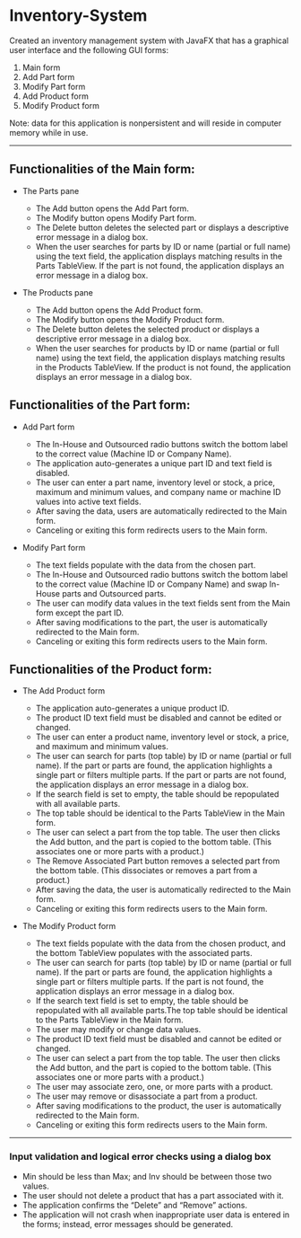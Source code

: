 # Inventory-System

Created an inventory management system with JavaFX that has a graphical user interface and the following GUI forms:
1.  Main form
2.  Add Part form
3.  Modify Part form
4.  Add Product form
5.  Modify Product form


Note: data for this application is nonpersistent and will reside in computer memory while in use.

--------


## Functionalities of the Main form:
- The Parts pane
  - The Add button opens the Add Part form.
  - The Modify button opens Modify Part form.
  - The Delete button deletes the selected part or displays a descriptive error message in a dialog box.
  - When the user searches for parts by ID or name (partial or full name) using the text field, the application displays matching results in the 
    Parts TableView. If the part is not found, the application displays an error message in a dialog box.

- The Products pane
  - The Add button opens the Add Product form.
  - The Modify button opens the Modify Product form.
  - The Delete button deletes the selected product or displays a descriptive error message in a dialog box.
  - When the user searches for products by ID or name (partial or full name) using the text field, the application displays matching results 
    in the Products TableView. If the product is not found, the application displays an error message in a dialog box.
    
 
 ## Functionalities of the Part form: 
- Add Part form 
  - The In-House and Outsourced radio buttons switch the bottom label to the correct value (Machine ID or Company Name).
  - The application auto-generates a unique part ID and text field is disabled.
  - The user can enter a part name, inventory level or stock, a price, maximum and minimum values, and company name or machine ID values into active text fields.
  - After saving the data, users are automatically redirected to the Main form.
  - Canceling or exiting this form redirects users to the Main form.

- Modify Part form
  - The text fields populate with the data from the chosen part.
  - The In-House and Outsourced radio buttons switch the bottom label to the correct value (Machine ID or Company Name) and swap In-House parts and Outsourced parts.
  - The user can modify data values in the text fields sent from the Main form except the part ID.
  - After saving modifications to the part, the user is automatically redirected to the Main form.
  - Canceling or exiting this form redirects users to the Main form.



 ## Functionalities of the Product form: 
- The Add Product form
  - The application auto-generates a unique product ID.
  - The product ID text field must be disabled and cannot be edited or changed.
  - The user can enter a product name, inventory level or stock, a price, and maximum and minimum values. 
  - The user can search for parts (top table) by ID or name (partial or full name). If the part or parts are found, the application highlights a single part or filters multiple       parts. If the part or parts are not found, the application displays an error message in a dialog box.
  - If the search field is set to empty, the table should be repopulated with all available parts.
  - The top table should be identical to the Parts TableView in the Main form.
  - The user can select a part from the top table. The user then clicks the Add button, and the part is copied to the bottom table. (This associates one or more parts with a           product.)
  - The Remove Associated Part button removes a selected part from the bottom table. (This dissociates or removes a part from a product.)
  - After saving the data, the user is automatically redirected to the Main form.
  - Canceling or exiting this form redirects users to the Main form.

- The Modify Product form
  - The text fields populate with the data from the chosen product, and the bottom TableView populates with the associated parts.
  - The user can search for parts (top table) by ID or name (partial or full name). If the part or parts are found, the application highlights a single part or filters multiple       parts. If the part is not found, the application displays an error message in a dialog box.
  - If the search text field is set to empty, the table should be repopulated with all available parts.The top table should be identical to the Parts TableView in the Main form.
  - The user may modify or change data values.
  - The product ID text field must be disabled and cannot be edited or changed.
  - The user can select a part from the top table. The user then clicks the Add button, and the part is copied to the bottom table. (This associates one or more parts with a           product.)
  - The user may associate zero, one, or more parts with a product.
  - The user may remove or disassociate a part from a product.
  - After saving modifications to the product, the user is automatically redirected to the Main form.
  - Canceling or exiting this form redirects users to the Main form.


---------

### Input validation and logical error checks using a dialog box 
- Min should be less than Max; and Inv should be between those two values.
- The user should not delete a product that has a part associated with it.
- The application confirms the “Delete” and “Remove” actions.
- The application will not crash when inappropriate user data is entered in the forms; instead, error messages should be generated.




